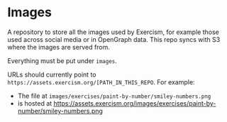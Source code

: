 # Images

A repository to store all the images used by Exercism, for example those used across social media or in OpenGraph data. This repo syncs with S3 where the images are served from.

Everything must be put under `images`.

URLs should currently point to `https://assets.exercism.org/[PATH_IN_THIS_REPO`. For example:
- The file at `images/exercises/paint-by-number/smiley-numbers.png`
- is hosted at https://assets.exercism.org/images/exercises/paint-by-number/smiley-numbers.png

